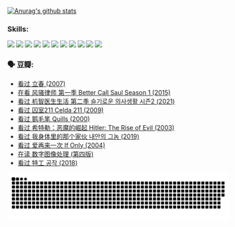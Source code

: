 
[![Anurag's github stats](https://github-readme-stats.vercel.app/api?username=w940853815)](https://github.com/anuraghazra/github-readme-stats)

### Skills:

<code><img height="32" src="https://cdn.jsdelivr.net/npm/simple-icons@v5/icons/python.svg"></code>
<code><img height="32" src="https://cdn.jsdelivr.net/npm/simple-icons@v5/icons/javascript.svg"></code>
<code><img height="32" src="https://cdn.jsdelivr.net/npm/simple-icons@v5/icons/django.svg"></code>
<code><img height="32" src="https://cdn.jsdelivr.net/npm/simple-icons@v5/icons/flask.svg"></code>
<code><img height="32" src="https://cdn.jsdelivr.net/npm/simple-icons@v5/icons/vuetify.svg"></code>
<code><img height="32" src="https://cdn.jsdelivr.net/npm/simple-icons@v5/icons/git.svg"></code>
<code><img height="32" src="https://cdn.jsdelivr.net/npm/simple-icons@v5/icons/docker.svg"></code>
<code><img height="32" src="https://cdn.jsdelivr.net/npm/simple-icons@v5/icons/postgresql.svg"></code>
<code><img height="32" src="https://cdn.jsdelivr.net/npm/simple-icons@v5/icons/elasticsearch.svg"></code>
<code><img height="32" src="https://cdn.jsdelivr.net/npm/simple-icons@v5/icons/macos.svg"></code>
<code><img height="32" src="https://cdn.jsdelivr.net/npm/simple-icons@v5/icons/linux.svg"></code>

### 🗣 豆瓣:

<!-- DOUBAN-ACTIVITIES:START -->
- [看过 立春‎ (2007)](https://www.douban.com/people/136069238/status/4060091288/?_i=69457679)
- [在看 风骚律师 第一季 Better Call Saul Season 1‎ (2015)](https://www.douban.com/people/136069238/status/4057224777/?_i=69457679)
- [看过 机智医生生活 第二季 슬기로운 의사생활 시즌2‎ (2021)](https://www.douban.com/people/136069238/status/4056418676/?_i=69457679)
- [看过 囚室211 Celda 211‎ (2009)](https://www.douban.com/people/136069238/status/4055381537/?_i=69457679)
- [看过 鹅毛笔 Quills‎ (2000)](https://www.douban.com/people/136069238/status/4053845189/?_i=69457679)
- [看过 希特勒：恶魔的崛起 Hitler: The Rise of Evil‎ (2003)](https://www.douban.com/people/136069238/status/4047944931/?_i=69457679)
- [看过 我身体里的那个家伙 내안의 그놈‎ (2019)](https://www.douban.com/people/136069238/status/4046797395/?_i=69457679)
- [看过 爱再来一次 If Only‎ (2004)](https://www.douban.com/people/136069238/status/4045284000/?_i=69457679)
- [在读 数字图像处理 (第四版)](https://www.douban.com/people/136069238/status/4045010339/?_i=69457679)
- [看过 特工 공작‎ (2018)](https://www.douban.com/people/136069238/status/4041529635/?_i=69457679)
<!-- DOUBAN-ACTIVITIES:END -->


![Snake animation](https://raw.githubusercontent.com/w940853815/w940853815/output/github-contribution-grid-snake.svg)

<!--
**w940853815/w940853815** is a ✨ _special_ ✨ repository because its `README.md` (this file) appears on your GitHub profile.

Here are some ideas to get you started:

- 🔭 I’m currently working on ...
- 🌱 I’m currently learning ...
- 👯 I’m looking to collaborate on ...
- 🤔 I’m looking for help with ...
- 💬 Ask me about ...
- 📫 How to reach me: ...
- 😄 Pronouns: ...
- ⚡ Fun fact: ...
-->
